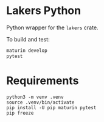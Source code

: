 # Lakers Python
Python wrapper for the `lakers` crate.

To build and test:
```bash
maturin develop
pytest
```

# Requirements

```
python3 -m venv .venv
source .venv/bin/activate
pip install -U pip maturin pytest
pip freeze
```
